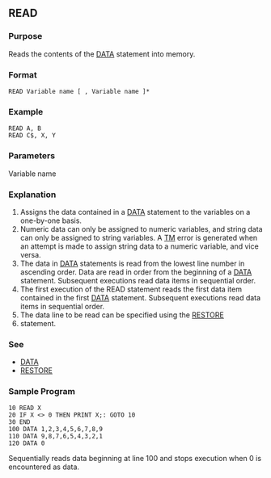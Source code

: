 ## READ

### Purpose

Reads the contents of the [DATA](DATA) statement into memory.

### Format

```basic
READ Variable name [ , Variable name ]*
```

### Example

```basic
READ A, B
READ C$, X, Y
```

### Parameters

Variable name

### Explanation
1. Assigns the data contained in a [DATA](DATA) statement to the variables
on a one-by-one basis.
2. Numeric data can only be assigned to numeric variables, and string data
can only be assigned to string variables. A [TM](../errors/TM) error is generated when an
attempt is made to assign string data to a numeric variable, and vice versa.
3. The data in [DATA](DATA) statements is read from the lowest line
number in ascending order. Data are read in order from the beginning of a 
[DATA](DATA) statement. Subsequent executions read data items in 
sequential order. 
4. The first execution of the READ statement reads the first data item contained
in the first [DATA](DATA) statement. Subsequent executions read data items
in sequential order.
5. The data line to be read can be specified using the [RESTORE](RESTORE) 
6. statement.

### See
- [DATA](DATA)
- [RESTORE](RESTORE)

### Sample Program

```basic
10 READ X
20 IF X <> 0 THEN PRINT X;: GOTO 10
30 END
100 DATA 1,2,3,4,5,6,7,8,9
110 DATA 9,8,7,6,5,4,3,2,1
120 DATA 0
```

Sequentially reads data beginning at line 100 and stops execution when 0 
is encountered as data.
